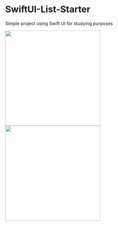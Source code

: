 # SwiftUI-List-Starter
Simple project using Swift UI for studying purposes

<p>
  <img src="https://user-images.githubusercontent.com/13970098/127515300-92e14763-4b82-4ab2-b6a5-503195fa5a54.png" width="300" />
  <img src="https://user-images.githubusercontent.com/13970098/127515163-a9eeba67-c999-432e-b1af-bbf919e9c336.png" width="300" />
</p>

